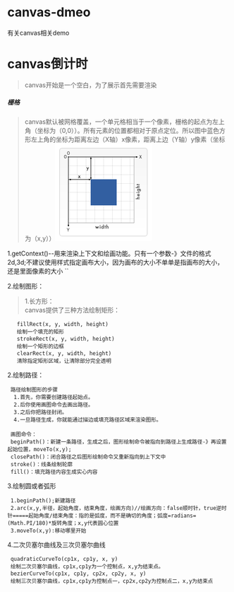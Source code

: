 
# canvas-dmeo
有关canvas相关demo


# canvas倒计时

> canvas开始是一个空白，为了展示首先需要渲染

##### 栅格
> canvas默认被网格覆盖，一个单元格相当于一个像素，栅格的起点为左上角（坐标为（0,0））。所有元素的位置都相对于原点定位。所以图中蓝色方形左上角的坐标为距离左边（X轴）x像素，距离上边（Y轴）y像素（坐标为（x,y））![](img/Canvas_default_grid.png)

1.getContext()--用来渲染上下文和绘画功能。只有一个参数-》文件的格式2d,3d;不建议使用样式指定画布大小，因为画布的大小不单单是指画布的大小，还是里面像素的大小
``

2.绘制图形：

> 1.长方形：</br>
       canvas提供了三种方法绘制矩形：

       fillRect(x, y, width, height)
       绘制一个填充的矩形
       strokeRect(x, y, width, height)
       绘制一个矩形的边框
       clearRect(x, y, width, height)
       清除指定矩形区域，让清除部分完全透明

   2.绘制路径：

     路径绘制图形的步骤
      1.首先，你需要创建路径起始点。
      2.后你使用画图命令去画出路径。
      3.之后你把路径封闭。
      4.一旦路径生成，你就能通过描边或填充路径区域来渲染图形。

     画图命令：
     beginPath()：新建一条路径，生成之后，图形绘制命令被指向到路径上生成路径-》再设置起始位置，moveTo(x,y);
     closePath()：闭合路径之后图形绘制命令又重新指向到上下文中
     stroke()：线条绘制轮廓
     fill()：填充路径内容生成实心内容

   3.绘制圆或者弧形

     1.beginPath();新建路径
     2.arc(x,y,半径，起始角度，结束角度，绘画方向)//绘画方向：false顺时针，true逆时针=====起始角度/结束角度：指的是弧度，而不是确切的角度；弧度=radians=(Math.PI/180)*旋转角度；x,y代表圆心位置
     3.moveTo(x,y):移动哪里开始

   4.二次贝塞尔曲线及三次贝塞尔曲线

     quadraticCurveTo(cp1x, cp1y, x, y)
     绘制二次贝塞尔曲线，cp1x,cp1y为一个控制点，x,y为结束点。
     bezierCurveTo(cp1x, cp1y, cp2x, cp2y, x, y)
     绘制三次贝塞尔曲线，cp1x,cp1y为控制点一，cp2x,cp2y为控制点二，x,y为结束点

